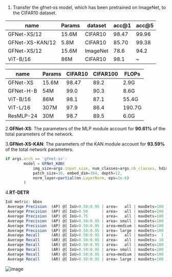 1. Transfer the gfnet-xs model, which has been pretrained on ImageNet, to the CIFAR10 dataset.

| name | Params | dataset | acc@1 | acc@5 |
| --- | --- | --- | --- | --- |
| GFNet-XS/12 | 15.6M | CIFAR10 | 98.47 | 99.96|
| GFNet-XS-KAN/12 | 5.8M | CIFAR10 | 85.70 | 99.38 |
| GFNet-XS/12 | 15.6M | ImageNet | 78.6 | 94.2 |
| ViT-B/16 | 86M | CIFAR10 | 98.1 | ~ |


| name | Params | CIFAR10 | CIFAR100 | FLOPs |
| --- | --- | --- | --- | --- |
| GFNet-XS | 15.6M | 98.47 | 89.2 | 2.9G |
| GFNet-H-B | 54M | 99.0 | 90.3 | 8.6G |
| ViT-B/16 | 86M | 98.1 | 87.1 | 55.4G |
| ViT-L/16 | 307M | 97.9 | 86.4 | 190.7G |
| ResMLP-24 | 30M | 98.7 | 89.5 | 6.0G |

2.**GFNet-XS**: The parameters of the MLP module account for **90.61%** of the total parameters of the network.

3.**GFNet-XS-KAN**: The parameters of the KAN module account for **93.59%** of the total network parameters.

```javascript
if args.arch == 'gfnet-xs':
        model = GFNet_KAN(
            img_size=args.input_size, num_classes=args.nb_classes, hdim_kan=48,
            patch_size=16, embed_dim=384, depth=12,
            norm_layer=partial(nn.LayerNorm, eps=1e-6)
        )
```

4.**RT-DETR**

```javascript
IoU metric: bbox
 Average Precision  (AP) @[ IoU=0.50:0.95 | area=   all | maxDets=100 ] = 0.531
 Average Precision  (AP) @[ IoU=0.50      | area=   all | maxDets=100 ] = 0.712
 Average Precision  (AP) @[ IoU=0.75      | area=   all | maxDets=100 ] = 0.577
 Average Precision  (AP) @[ IoU=0.50:0.95 | area= small | maxDets=100 ] = 0.347
 Average Precision  (AP) @[ IoU=0.50:0.95 | area=medium | maxDets=100 ] = 0.577
 Average Precision  (AP) @[ IoU=0.50:0.95 | area= large | maxDets=100 ] = 0.701
 Average Recall     (AR) @[ IoU=0.50:0.95 | area=   all | maxDets=  1 ] = 0.390
 Average Recall     (AR) @[ IoU=0.50:0.95 | area=   all | maxDets= 10 ] = 0.655
 Average Recall     (AR) @[ IoU=0.50:0.95 | area=   all | maxDets=100 ] = 0.721
 Average Recall     (AR) @[ IoU=0.50:0.95 | area= small | maxDets=100 ] = 0.547
 Average Recall     (AR) @[ IoU=0.50:0.95 | area=medium | maxDets=100 ] = 0.764
 Average Recall     (AR) @[ IoU=0.50:0.95 | area= large | maxDets=100 ] = 0.880
```

![image](https://github.com/zhaoweizhao/EdgeComputing/assets/151530559/65d3eec7-a880-4a84-ba9c-3bcf8b508c6f)
